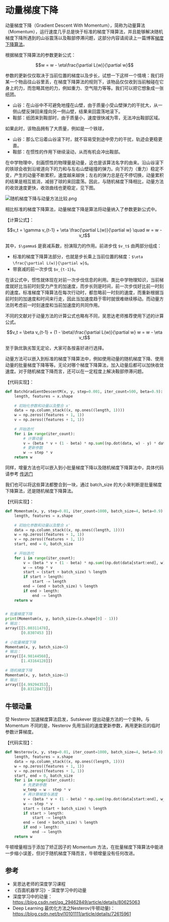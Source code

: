 # 动量梯度下降
动量梯度下降（Gradient Descent With Momentum），简称为动量算法（Momentum），运行速度几乎总是快于标准的梯度下降算法，并且能够解决随机梯度下降所遇到的山谷震荡以及鞍部停滞问题，这部分内容请阅读上一篇博客[梯度下降算法](https://blog.csdn.net/weixin_43378396/article/list/1?)。

根据梯度下降算法的参数更新公式：
```math
w = w - \eta\frac{\partial L(w)}{\partial w}
```
参数的更新仅仅取决于当前位置的梯度以及步长，试想一下这样一个情境：我们将某一个物品往山谷里丢，在梯度下降算法的规则下，该物品仅仅收到当前触碰在它身上的力，而忽略其他的力，例如重力、空气阻力等等。我们可以把它想象成一张纸团。
- 山谷：在山谷中不可避免地撞在山壁，由于质量小受山壁弹力的干扰大，从一侧山壁反弹回来撞向另一侧山壁，结果来回震荡地滚下。
- 鞍部：纸团来到鞍部时，由于质量小，速度很快减为零，无法冲出鞍部区域。

如果此时，该物品拥有了大质量，例如是一个铁球，
- 山谷：那么它沿着山谷滚下时，就不容易受到途中旁力的干扰，轨迹会更稳更直。
- 鞍部：在惯性的作用下继续滚动，从而有机会冲出鞍部。

在中学物理中，刻画惯性的物理量是动量，这也是该算法名字的由来。沿山谷滚下的铁球会收到沿坡道向下的力和与左右山壁碰撞的弹力。向下的力（重力）稳定不变，产生的动量不断累积，速度越来越快；左右的弹力总是在不停切换，动量累积的结果是相互抵消，减弱了球的来回震荡。因此，与随机梯度下降相比，动量方法的收敛速度更快，收敛曲线也更稳定，见下图。

![随机梯度下降与动量方法比较.png](https://s2.ax1x.com/2019/06/02/VGM6bQ.png)

相比标准的梯度下降算法，动量梯度下降是算法将动量纳入了参数更新公式中。

【计算公式】：
```math
v_t = \gamma v_{t-1} + \eta \frac{\partial L(w)}{\partial w} \quad w = w - v_t
```
其中，`$\gamma$` 是衰减系数，扮演阻力的作用。前进步伐 `$v_t$` 由两部分组成：
- 标准的梯度下降算法部分，也就是步长乘上当前位置的梯度：`$\eta \frac{\partial L(w)}{\partial w}$`。
- 带衰减的前一次步伐 `$v_{t-1}$`。

在该公式中，惯性就体现在对前一次步伐信息的利用。类比中学物理知识，当前梯度就好比当前时刻受力产生的加速度，而步长则是时间，前一次步伐好比前一时刻的速度。标准梯度下降算法在每次行动时，都忽略前一时刻的速度，而重新根据当前时刻的加速度和时间来行走，因此当加速度趋于零时就很难继续移动。而动量方法则考虑前一时刻速度和当前加速度的共同作用。

不同的文献对于动量方法的计算公式也略有不同，吴恩达老师推荐使用下述的计算公式。
```math
v_t = \beta v_{t-1} + (1 - \beta)\frac{\partial L(w)}{\partial w}

w = w - \eta v_t
```
至于孰优孰劣暂无定论，大家可各按喜好进行选择。

动量方法可以嵌入到标准的梯度下降算法中，例如使用动量的随机梯度下降、使用动量的批量梯度下降等等。无论对哪个梯度下降算法，加入动量后都可以加快收敛速度。对于随机梯度下降而言，还可以在一定程度上解决鞍部停滞问题。

【代码实现】：
```python
def BatchGradientDescentM(x, y, step=0.001, iter_count=500, beta=0.9):
    length, features = x.shape
    
    # 初始化参数和动量以及整合 x'
    data = np.column_stack((x, np.ones((length, 1))))
    w = np.zeros((features + 1, 1))
    v = np.zeros((features + 1, 1))
    
    # 开始迭代
    for i in range(iter_count):
        # 计算动量
        v = (beta * v + (1 - beta) * np.sum((np.dot(data, w) - y) * data, axis=0).reshape((features + 1, 1))) / length    
        # 更新参数
        w -= step * v        
    return w
```

同样，增量方法也可以嵌入到小批量梯度下降以及随机梯度下降算法中，具体代码请参考 [传送门](https://github.com/clvsit/Machine-Learning-Note/blob/master/%E6%A8%A1%E5%9E%8B%E4%BC%98%E5%8C%96/%E5%A2%9E%E9%87%8F%E6%96%B9%E6%B3%95.ipynb)

我们也可以将这些算法都整合到一块，通过 batch\_size 的大小来判断是批量梯度下降算法，还是随机梯度下降算法。

【代码实现】：
```python
def Momentum(x, y, step=0.01, iter_count=1000, batch_size=4, beta=0.9):
    length, features = x.shape
    
    # 初始化参数和动量以及整合 x'
    data = np.column_stack((x, np.ones((length, 1))))
    w = np.zeros((features + 1, 1))
    v = np.zeros((features + 1, 1))
    start, end = 0, batch_size
    
    # 开始迭代
    for i in range(iter_count):
        v = (beta * v + (1 - beta) * np.sum((np.dot(data[start:end], w) - y[start:end]) * data[start:end], axis=0).reshape((features + 1, 1))) / length         
        w -= step * v
        start = (start + batch_size) % length
        if start > length:
            start -= length
        end = (end + batch_size) % length
        if end > length:
            end -= length
    return w
    

# 批量梯度下降
print(Momentum(x, y, batch_size=(x.shape[0] - 1)))
# 输出：
array([[5.00311478],
       [0.8307453 ]])
       
# 小批量梯度下降
Momentum(x, y, batch_size=5)
# 输出：
array([[4.98144568],
       [1.43164128]])
       
# 随机梯度下降
Momentum(x, y, batch_size=1)
# 输出：
array([[4.99294353],
       [0.83128473]])
```

## 牛顿动量
受 Nesterov 加速梯度算法启发，Sutskever 提出动量方法的一个变种。与 Momentum 不同的是，Nesterov 先用当前的速度更新参数，再用更新后的临时参数计算梯度。

【代码实现】：
```python
def Nesterov(x, y, step=0.01, iter_count=1000, batch_size=4, beta=0.9):
    length, features = x.shape
    data = np.column_stack((x, np.ones((length, 1))))
    w = np.zeros((features + 1, 1))
    v = np.zeros((features + 1, 1))
    start, end = 0, batch_size
    for i in range(iter_count):
        # 先更新参数
        w_temp = w - step * v
        # 再计算梯度与速度
        v = (beta * v + (1 - beta) * np.sum((np.dot(data[start:end], w_temp) - y[start:end]) * data[start:end], axis=0).reshape((features + 1, 1))) / length         
        w -= step * v
        start = (start + batch_size) % length
        if start > length:
            start -= length
        end = (end + batch_size) % length
        if end > length:
            end -= length
    return w
```
牛顿增量相当于添加了矫正因子的 Momentum 方法，在批量梯度下降算法中能进一步缩小误差，但对于随机梯度下降而言，牛顿增量没有任何改进。

## 参考
- 吴恩达老师的深度学习课程
- 《百面机器学习》- 深度学习中的动量
- 深度学习中的动量：https://blog.csdn.net/qq_29462849/article/details/80625063
- Deep Learning 最优化方法之Nesterov(牛顿动量)：https://blog.csdn.net/bvl10101111/article/details/72615961